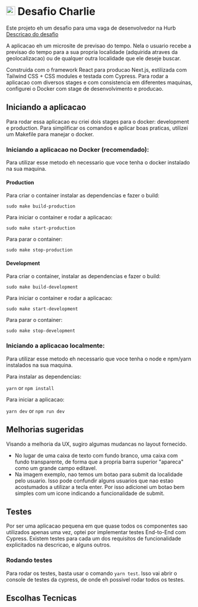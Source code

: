 # <img src="https://avatars1.githubusercontent.com/u/7063040?v=4&s=200.jpg" alt="HU" width="24" /> Desafio Charlie

Este projeto eh um desafio para uma vaga de desenvolvedor na Hurb [Descricao do desafio](README.pt.md)

A aplicacao eh um microsite de previsao do tempo. Nela o usuario recebe a previsao do tempo para a sua propria localidade (adquirida atraves da geolocalizacao) ou de qualquer outra localidade que ele deseje buscar.

Construida com o framework React para producao Next.js, estilizada com Tailwind CSS + CSS modules e testada com Cypress. Para rodar a aplicacao com diversos stages e com consistencia em diferentes maquinas, configurei o Docker com stage de desenvolvimento e producao.


## Iniciando a aplicacao 

Para rodar essa aplicacao eu criei dois stages para o docker: development e production.
Para simplificar os comandos e aplicar boas praticas, utilizei um Makefile para manejar o docker.

### Iniciando a aplicacao no Docker (recomendado):

Para utilizar esse metodo eh necessario que voce tenha o docker instalado na sua maquina.

#### Production

Para criar o container instalar as dependencias e fazer o build:

    sudo make build-production

Para iniciar o container e rodar a aplicacao:
    
    sudo make start-production

Para parar o container:
    
    sudo make stop-production


#### Development

Para criar o container, instalar as dependencias e fazer o build:
    
    sudo make build-development

Para iniciar o container e rodar a aplicacao:
    
    sudo make start-development

Para parar o container:
    
    sudo make stop-development


### Iniciando a aplicacao localmente:

Para utilizar esse metodo eh necessario que voce tenha o node e npm/yarn instalados na sua maquina.

Para instalar as dependencias:

`` yarn `` or `` npm install ``
    
Para iniciar a aplicacao:

`` yarn dev `` or `` npm run dev ``
        

## Melhorias sugeridas

Visando a melhoria da UX, sugiro algumas mudancas no layout fornecido.
-  No lugar de uma caixa de texto com fundo branco, uma caixa com fundo transparente, de forma que a propria barra superior "apareca" como um grande campo editavel.
-  Na imagem exemplo, nao temos um botao para submit da localidade pelo usuario. Isso pode confundir alguns usuarios que nao estao acostumados a utilizar a tecla enter. Por isso adicionei um botao bem simples com um icone indicando a funcionalidade de submit.


## Testes 

Por ser uma aplicacao pequena em que quase todos os componentes sao utilizados apenas uma vez, optei por implementar testes End-to-End com Cypress. Existem testes para cada um dos requisitos de funcionalidade explicitados na descricao, e alguns outros.

### Rodando testes

Para rodar os testes, basta usar o comando `` yarn test ``. Isso vai abrir o console de testes da cypress, de onde eh possivel rodar todos os testes.


## Escolhas Tecnicas

